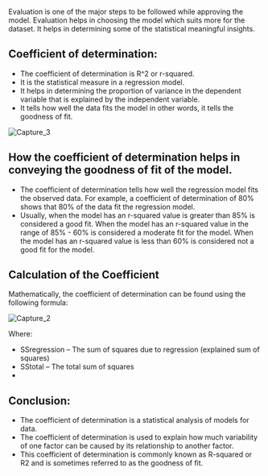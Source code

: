 Evaluation is one of the major steps to be followed while approving the model. Evaluation helps in choosing the model which suits more for the dataset. It helps in determining some of the statistical meaningful insights. 

## Coefficient of determination:
- The coefficient of determination is R^2 or r-squared.
- It is the statistical measure in a regression model.
- It helps in determining the proportion of variance in the dependent variable that is explained by the independent variable.
- It tells how well the data fits the model in other words, it tells the goodness of fit.

![Capture_3](https://user-images.githubusercontent.com/79050917/136684717-a4ca6118-084c-4d4d-a694-785b42b633a0.PNG)


## How the coefficient of determination helps in conveying the goodness of fit of the model.

- The coefficient of determination tells how well the regression model fits the observed data. For example, a coefficient of determination of 80% shows that 80% of the data fit the regression model. 
- Usually, when the model has an r-squared value is greater than 85% is considered a good fit. When the model has an r-squared value in the range of 85% -  60% is considered a moderate fit for the model. When the model has an r-squared value is less than 60% is considered not a  good fit for the model.

## Calculation of the Coefficient

Mathematically, the coefficient of determination can be found using the following formula:

![Capture_2](https://user-images.githubusercontent.com/79050917/136684695-7d5389ad-d3d5-4a6b-bbd6-13d11a672792.PNG)


Where:

- SSregression – The sum of squares due to regression (explained sum of squares)
- SStotal –  The total sum of squares
- 
## Conclusion:
- The coefficient of determination is a statistical analysis of models for data.
- The coefficient of determination is used to explain how much variability of one factor can be caused by its relationship to another factor.
- This coefficient of determination is commonly known as R-squared or R2 and is sometimes referred to as the goodness of fit.
 




